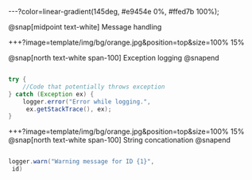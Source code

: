 ---?color=linear-gradient(145deg, #e9454e 0%, #ffed7b 100%);

@snap[midpoint text-white]
Message handling

+++?image=template/img/bg/orange.jpg&position=top&size=100% 15%

@snap[north text-white span-100]
Exception logging
@snapend

```java

try {
    //Code that potentially throws exception
} catch (Exception ex) {
    logger.error("Error while logging.",
     ex.getStackTrace(), ex);
}

```

+++?image=template/img/bg/orange.jpg&position=top&size=100% 15%
@snap[north text-white span-100]
String concationation
@snapend

```java

logger.warn("Warning message for ID {1}",
 id)

```